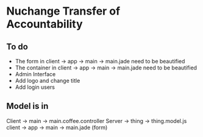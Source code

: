 # Nuchange Transfer of Accountability

## To do

- The form in client -> app -> main -> main.jade need to be beautified
- The container in client -> app -> main -> main.jade need to be beautified
- Admin Interface
- Add logo and change title
- Add login users


## Model is in 
Client -> main -> main.coffee.controller
Server -> thing -> thing.model.js
client -> app -> main -> main.jade (form)